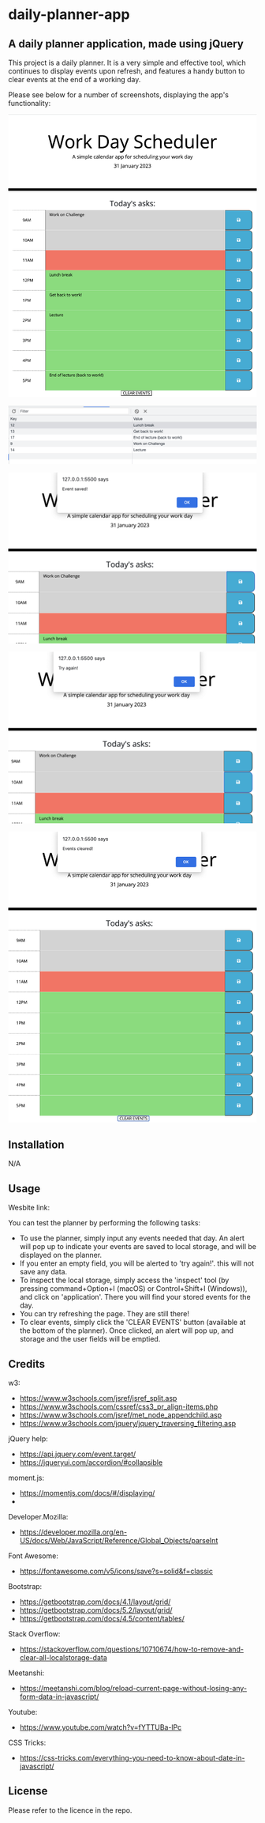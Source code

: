 # daily-planner-app

## A daily planner application, made using jQuery

This project is a daily planner. It is a very simple and effective tool, which continues to display events upon refresh, and features a handy button to clear events at the end of a working day.

Please see below for a number of screenshots, displaying the app's functionality:

![](screengrab1.png)

![](screengrab2.png)

![](screengrab3.png)

![](screengrab4.png)

![](screengrab5.png)

## Installation

N/A

## Usage

Wesbite link:

You can test the planner by performing the following tasks:

- To use the planner, simply input any events needed that day. An alert will pop up to indicate your events are saved to local storage, and will be displayed on the planner.
- If you enter an empty field, you will be alerted to 'try again!'. this will not save any data.
- To inspect the local storage, simply access the 'inspect' tool (by pressing command+Option+I (macOS) or Control+Shift+I (Windows)), and click on 'application'. There you will find your stored events for the day.
- You can try refreshing the page. They are still there!
- To clear events, simply click the 'CLEAR EVENTS' button (available at the bottom of the planner). Once clicked, an alert will pop up, and storage and the user fields will be emptied.

## Credits

w3:

- https://www.w3schools.com/jsref/jsref_split.asp
- https://www.w3schools.com/cssref/css3_pr_align-items.php
- https://www.w3schools.com/jsref/met_node_appendchild.asp
- https://www.w3schools.com/jquery/jquery_traversing_filtering.asp

jQuery help:

- https://api.jquery.com/event.target/
- https://jqueryui.com/accordion/#collapsible

moment.js:

- https://momentjs.com/docs/#/displaying/
-

Developer.Mozilla:

- https://developer.mozilla.org/en-US/docs/Web/JavaScript/Reference/Global_Objects/parseInt

Font Awesome:

- https://fontawesome.com/v5/icons/save?s=solid&f=classic

Bootstrap:

- https://getbootstrap.com/docs/4.1/layout/grid/
- https://getbootstrap.com/docs/5.2/layout/grid/
- https://getbootstrap.com/docs/4.5/content/tables/

Stack Overflow:

- https://stackoverflow.com/questions/10710674/how-to-remove-and-clear-all-localstorage-data

Meetanshi:

- https://meetanshi.com/blog/reload-current-page-without-losing-any-form-data-in-javascript/

Youtube:

- https://www.youtube.com/watch?v=fYTTUBa-lPc

CSS Tricks:

- https://css-tricks.com/everything-you-need-to-know-about-date-in-javascript/

## License

Please refer to the licence in the repo.
